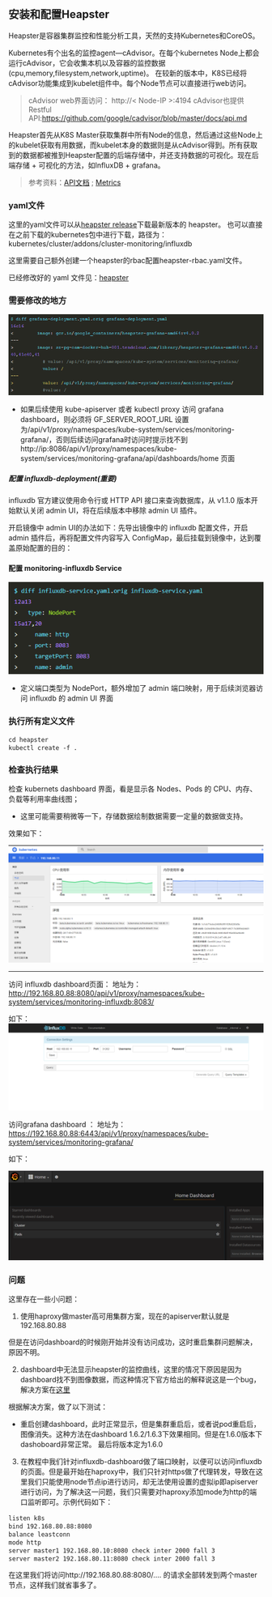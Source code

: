## 安装和配置Heapster

Heapster是容器集群监控和性能分析工具，天然的支持Kubernetes和CoreOS。



Kubernetes有个出名的监控agent—cAdvisor。在每个kubernetes Node上都会运行cAdvisor，它会收集本机以及容器的监控数据(cpu,memory,filesystem,network,uptime)。
在较新的版本中，K8S已经将cAdvisor功能集成到kubelet组件中。每个Node节点可以直接进行web访问。



> cAdvisor web界面访问： http://< Node-IP >:4194
cAdvisor也提供Restful API:https://github.com/google/cadvisor/blob/master/docs/api.md



Heapster首先从K8S Master获取集群中所有Node的信息，然后通过这些Node上的kubelet获取有用数据，而kubelet本身的数据则是从cAdvisor得到。所有获取到的数据都被推到Heapster配置的后端存储中，并还支持数据的可视化。现在后端存储 + 可视化的方法，如InfluxDB + grafana。


> 参考资料：[API文档](https://github.com/kubernetes/heapster/blob/master/docs/model.md)  ;      [Metrics](https://github.com/kubernetes/heapster/blob/master/docs/storage-schema.md)


### yaml文件


这里的yaml文件可以从[heapster release](https://github.com/kubernetes/heapster/releases)下载最新版本的 heapster。
也可以直接在之前下载的kubernetes包中进行下载，路径为：kubernetes/cluster/addons/cluster-monitoring/influxdb


这里需要自己额外创建一个heapster的rbac配置heapster-rbac.yaml文件。

已经修改好的 yaml 文件见：[heapster]()


### 需要修改的地方

![](assets/markdown-img-paste-20170908102245841.png)


- 如果后续使用 kube-apiserver 或者 kubectl proxy 访问 grafana dashboard，则必须将 GF_SERVER_ROOT_URL 设置为/api/v1/proxy/namespaces/kube-system/services/monitoring-grafana/，否则后续访问grafana时访问时提示找不到http://ip:8086/api/v1/proxy/namespaces/kube-system/services/monitoring-grafana/api/dashboards/home 页面


##### 配置 influxdb-deployment(重要)


influxdb 官方建议使用命令行或 HTTP API 接口来查询数据库，从 v1.1.0 版本开始默认关闭 admin UI，将在后续版本中移除 admin UI 插件。

开启镜像中 admin UI的办法如下：先导出镜像中的 influxdb 配置文件，开启 admin 插件后，再将配置文件内容写入 ConfigMap，最后挂载到镜像中，达到覆盖原始配置的目的：



#### 配置 monitoring-influxdb Service

![](assets/markdown-img-paste-20170908102632903.png)
- 定义端口类型为 NodePort，额外增加了 admin 端口映射，用于后续浏览器访问 influxdb 的 admin UI 界面


###  执行所有定义文件

```
cd heapster
kubectl create -f .

```


### 检查执行结果

检查 kubernets dashboard 界面，看是显示各 Nodes、Pods 的 CPU、内存、负载等利用率曲线图；
- 这里可能需要稍微等一下，存储数据绘制数据需要一定量的数据做支持。


效果如下：


![](assets/markdown-img-paste-20170908110543390.png)



---


访问 influxdb dashboard页面：
地址为：http://192.168.80.88:8080/api/v1/proxy/namespaces/kube-system/services/monitoring-influxdb:8083/

如下：
![](assets/markdown-img-paste-20170908161004943.png)


访问grafana dashboard ：
地址为：https://192.168.80.88:6443/api/v1/proxy/namespaces/kube-system/services/monitoring-grafana/

如下：

![](assets/markdown-img-paste-2017090816114561.png)


### 问题
这里存在一些小问题：

1. 使用haproxy做master高可用集群方案，现在的apiserver默认就是192.168.80.88

但是在访问dashboard的时候刚开始并没有访问成功，这时重启集群问题解决，原因不明。


2. dashboard中无法显示heapster的监控曲线，这里的情况下原因是因为dashboard找不到图像数据，而这种情况下官方给出的解释说这是一个bug，解决方案在[这里](https://github.com/kubernetes/dashboard/pull/2181/commits/4f8846f54c615a34a82ca8ec6cfd82cf87d03b3a)

根据解决方案，做了以下测试：

  - 重启创建dashboard，此时正常显示，但是集群重启后，或者说pod重启后，图像消失。这种方法在dashboard 1.6.2/1.6.3下效果相同。但是在1.6.0版本下dashoboard非常正常。
最后将版本定为1.6.0



3. 在教程中我们针对influxdb-dashboard做了端口映射，以便可以访问influxdb 的页面。但是最开始在haproxy中，我们只针对https做了代理转发，导致在这里我们只能使用node节点ip进行访问，却无法使用设置的虚拟ip即apiserver进行访问，为了解决这一问题，我们只需要对haproxy添加mode为http的端口监听即可。示例代码如下：

  ```
  listen k8s
bind 192.168.80.88:8080
balance leastconn
mode http
server master1 192.168.80.10:8080 check inter 2000 fall 3
server master2 192.168.80.11:8080 check inter 2000 fall 3
  ```


在这里我们将访问http://192.168.80.88:8080/.... 的请求全部转发到两个master节点，这样我们就省事多了。
